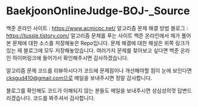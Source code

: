 # BaekjoonOnlineJudge-BOJ-_Source
백준 온라인 사이트 : https://www.acmicpc.net/
알고리즘 문제 해결 방법 블로그 : https://tussle.tistory.com/
알고리즘 문제를 푸는 사이트 백준 온라인에서 제가 풀어본 문제에 대한 소스를 저장해놓은 Repo입니다.
문제 해결에 대한 해설은 위쪽 링크가 있는 제 블로그에 모두 저장해놓았습니다.
여러가지 문제를 찾아보고 싶다면 백준 온라인 하이퍼링크에 들어가서 확인해주시면 감사하겠습니다.

알고리즘 문제 코드를 리뷰하시다가 코드에 문제점이나 개선해야할 점이 눈에 보인다면
cksgud410@gmail.com으로 메일을 보내주시면 정말 감사합니다.

블로그를 확인해도 코드가 이해되지 않는 분들도 메일을 보내주시면 성심성의껏 답변드리겠습니다.
코드를 봐주셔서 감사합니다.
